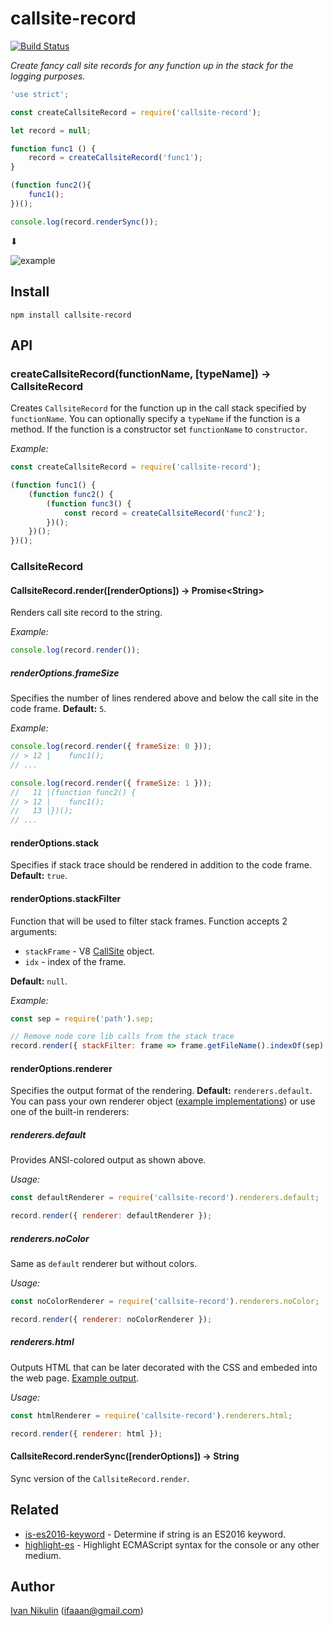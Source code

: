# callsite-record
[![Build Status](https://api.travis-ci.org/inikulin/callsite-record.svg)](https://travis-ci.org/inikulin/callsite-record)

*Create fancy call site records for any function up in the stack for the logging purposes.*

```js
'use strict';

const createCallsiteRecord = require('callsite-record');

let record = null;

function func1 () {
    record = createCallsiteRecord('func1');
}

(function func2(){
    func1();
})();

console.log(record.renderSync());
```

 ⬇

![example](https://raw.githubusercontent.com/inikulin/callsite-record/master/media/example.png)

## Install
```
npm install callsite-record
```

## API

### createCallsiteRecord(functionName, [typeName]) → CallsiteRecord

Creates `CallsiteRecord` for the function up in the call stack specified by `functionName`. You can optionally specify a
`typeName` if the function is a method. If the function is a constructor set `functionName` to `constructor`.

*Example:*
```js
const createCallsiteRecord = require('callsite-record');

(function func1() {
    (function func2() {
        (function func3() {
            const record = createCallsiteRecord('func2');
        })();
    })();
})();
```

### CallsiteRecord
#### CallsiteRecord.render([renderOptions]) → Promise&lt;String&gt;
Renders call site record to the string.

*Example:*
```js
console.log(record.render());
```

##### renderOptions.frameSize
Specifies the number of lines rendered above and below the call site in the code frame. **Default:** `5`.

*Example:*
```js
console.log(record.render({ frameSize: 0 }));
// > 12 |    func1();
// ...

console.log(record.render({ frameSize: 1 }));
//   11 |(function func2() {
// > 12 |    func1();
//   13 |})();
// ...
```

#### renderOptions.stack
Specifies if stack trace should be rendered in addition to the code frame. **Default:** `true`.

#### renderOptions.stackFilter
Function that will be used to filter stack frames. Function accepts 2 arguments:
 - `stackFrame` - V8 [CallSite](https://github.com/v8/v8/wiki/Stack-Trace-API#customizing-stack-traces) object.
 - `idx` - index of the frame.

**Default:** `null`.

*Example:*
```js
const sep = require('path').sep;

// Remove node core lib calls from the stack trace
record.render({ stackFilter: frame => frame.getFileName().indexOf(sep) > -1 });
```

#### renderOptions.renderer
Specifies the output format of the rendering. **Default:** `renderers.default`. You can pass your own
renderer object ([example implementations](https://github.com/inikulin/callsite-record/tree/master/lib/renderers)) or use
one of the built-in renderers:

##### renderers.default
Provides ANSI-colored output as shown above.

*Usage:*
```js
const defaultRenderer = require('callsite-record').renderers.default;

record.render({ renderer: defaultRenderer });
```

##### renderers.noColor
Same as `default` renderer but without colors.

*Usage:*
```js
const noColorRenderer = require('callsite-record').renderers.noColor;

record.render({ renderer: noColorRenderer });
```

##### renderers.html
Outputs HTML that can be later decorated with the CSS and embeded into the web page. [Example output](https://github.com/inikulin/callsite-record/blob/master/test/data/expected-html/0.html).

*Usage:*
```js
const htmlRenderer = require('callsite-record').renderers.html;

record.render({ renderer: html });
```

#### CallsiteRecord.renderSync([renderOptions]) → String
Sync version of the `CallsiteRecord.render`.

## Related
 * [is-es2016-keyword](https://github.com/inikulin/is-es2016-keyword) - Determine if string is an ES2016 keyword.
 * [highlight-es](https://github.com/inikulin/highlight-es) - Highlight ECMAScript syntax for the console or any other medium.

## Author
[Ivan Nikulin](https://github.com/inikulin) (ifaaan@gmail.com)
